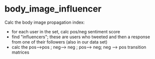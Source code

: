 # body_image_influencer

Calc the body image propagation index:
- for each user in the set, calc pos/neg sentiment score
- find "influencers"; these are users who tweeted and then a response from one of their followers (also in our data set)
- calc the pos-->pos ; neg--> neg ; pos--> neg; neg --> pos transition matrices
